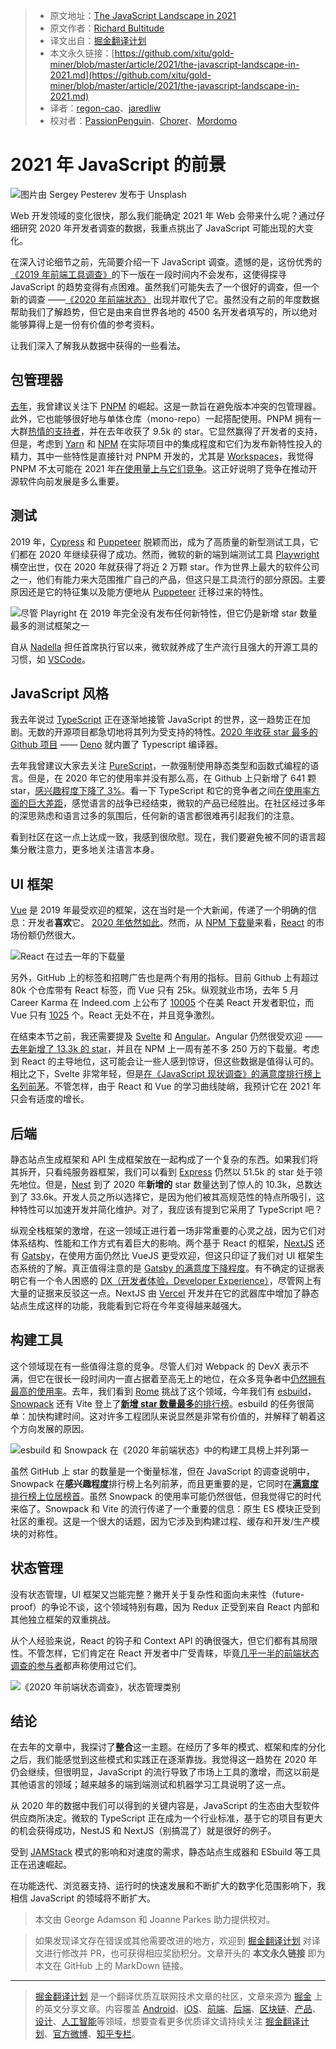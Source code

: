 > - 原文地址：[The JavaScript Landscape in 2021](https://medium.com/javascript-in-plain-english/the-javascript-landscape-in-2021-573d5e7a43c6)
> - 原文作者：[Richard Bultitude](https://medium.com/@rbultitudezone)
> - 译文出自：[掘金翻译计划](https://github.com/xitu/gold-miner)
> - 本文永久链接：[https://github.com/xitu/gold-miner/blob/master/article/2021/the-javascript-landscape-in-2021.md](https://github.com/xitu/gold-miner/blob/master/article/2021/the-javascript-landscape-in-2021.md)
> - 译者：[regon-cao](https://github.com/regon-cao)、[jaredliw](https://github.com/jaredliw)
> - 校对者：[PassionPenguin](https://github.com/PassionPenguin)、[Chorer](https://github.com/Chorer)、[Mordomo](https://github.com/Mordomo)

# 2021 年 JavaScript 的前景

![图片由 [Sergey Pesterev](https://unsplash.com/@sickle?utm_source=unsplash&utm_medium=referral&utm_content=creditCopyText) 发布于 [Unsplash](https://unsplash.com/s/photos/landscape?utm_source=unsplash&utm_medium=referral&utm_content=creditCopyText)](https://cdn-images-1.medium.com/max/17792/1*seEhUyV_-leofR3E1CYGwg.jpeg)

Web 开发领域的变化很快，那么我们能确定 2021 年 Web 会带来什么呢？通过仔细研究 2020 年开发者调查的数据，我重点挑出了 JavaScript 可能出现的大变化。

在深入讨论细节之前，先简要介绍一下 JavaScript 调查。遗憾的是，这份优秀的[《2019 年前端工具调查》](https://ashleynolan.co.uk/blog/frontend-tooling-survey-2019-results)的下一版在一段时间内不会发布，这使得探寻 JavaScript 的趋势变得有点困难。虽然我们可能失去了一个很好的调查，但一个新的调查 ——[《2020 年前端状态》](https://github.com/xitu/Annual-Survey/blob/main/2020/frontend/State-of-Frontend-2020-by-TSH.pdf) 出现并取代了它。虽然没有之前的年度数据帮助我们了解趋势，但它是由来自世界各地的 4500 名开发者填写的，所以绝对能够算得上是一份有价值的参考资料。

让我们深入了解我从数据中获得的一些看法。

## 包管理器

[去年](https://medium.com/engineered-publicis-sapient/the-javascript-landscape-in-2020-b8e5898b847e)，我曾建议关注下 [PNPM](https://pnpm.js.org/) 的崛起。这是一款旨在避免版本冲突的包管理器。此外，它也能够很好地与单体仓库（mono-repo）一起搭配使用。PNPM 拥有一大群[热情的支持者](https://medium.com/better-programming/the-case-for-pnpm-over-npm-or-yarn-2b221607119)，并在去年收获了 9.5k 的 star。它显然赢得了开发者的支持，但是，考虑到 [Yarn](https://yarnpkg.com/) 和 [NPM](https://www.npmjs.com/) 在实际项目中的集成程度和它们为发布新特性投入的精力，其中一些特性是直接针对 PNPM 开发的，尤其是 [Workspaces](https://classic.yarnpkg.com/en/docs/workspaces/)，我觉得 PNPM 不太可能在 2021 年[在使用量上与它们竞争](https://www.npmtrends.com/yarn-vs-pnpm-vs-npm)。这正好说明了竞争在推动开源软件向前发展是多么重要。

## 测试

2019 年，[Cypress](https://www.cypress.io/) 和 [Puppeteer](https://github.com/puppeteer/puppeteer) 脱颖而出，成为了高质量的新型测试工具，它们都在 2020 年继续获得了成功。然而，微软的新的端到端测试工具 [Playwright](https://github.com/microsoft/playwright) 横空出世，仅在 2020 年就获得了将近 2 万颗 star。作为世界上最大的软件公司之一，他们有能力来大范围推广自己的产品，但这只是工具流行的部分原因。主要原因还是它的特征集以及能方便地从 [Puppeteer](https://pptr.dev/) 迁移过来的特性。

![尽管 Playright 在 2019 年完全没有发布任何新特性，但它仍是新增 star 数量最多的测试框架之一](https://cdn-images-1.medium.com/max/2000/1*uYLDgxsDdacIUtiOnAWTFw.png)

自从 [Nadella](https://en.wikipedia.org/wiki/Satya_Nadella) 担任首席执行官以来，微软就养成了生产流行且强大的开源工具的习惯，如 [VSCode](https://2020.stateofjs.com/en-US/other-tools/#text_editors)。

## JavaScript 风格

我去年说过 [TypeScript](https://www.typescriptlang.org/) 正在逐渐地接管 JavaScript 的世界，这一趋势正在加剧。无数的开源项目都急切地将其列为受支持的特性。[2020 年收获 star 最多的 Github 项目](https://risingstars.js.org/2020/en#section-all) —— [Deno](https://deno.land/) 就内置了 Typescript 编译器。

去年我曾建议大家去关注 [PureScript](http://www.purescript.org/)，一款强制使用静态类型和函数式编程的语言。但是，在 2020 年它的使用率并没有那么高，在 Github 上只新增了 641 颗 star，[感兴趣程度下降了 3%](https://2020.stateofjs.com/en-US/technologies/javascript-flavors/)。看一下 TypeScript 和它的竞争者之间[在使用率方面的巨大差距](https://www.npmtrends.com/typescript-vs-elm-vs-coffee-script-vs-purescript-vs-reason)，感觉语言的战争已经结束，微软的产品已经胜出。在社区经过多年的深思熟虑和语言过多的氛围后，任何新的语言都很难再引起我们的注意。

看到社区在这一点上达成一致，我感到很欣慰。现在，我们要避免被不同的语言超集分散注意力，更多地关注语言本身。

## UI 框架

[Vue](https://vuejs.org/) 是 2019 年最受欢迎的框架，这在当时是一个大新闻，传递了一个明确的信息：开发者**喜欢**它。
[2020 年依然如此](https://risingstars.js.org/2020/en#section-framework)。然而，从 [NPM 下载量](https://www.npmtrends.com/react-vs-vue-vs-svelte)来看，[React](https://reactjs.org/) 的市场份额仍然很大。

![React 在过去一年的下载量](https://cdn-images-1.medium.com/max/2332/1*PJFyaoF6Bz3AKmt9Npzx6w.png)

另外，GitHub 上的标签和招聘广告也是两个有用的指标。目前 Github 上有超过 80k 个仓库带有 React 标签，而 Vue 只有 25k。纵观就业市场，去年 5 月 Career Karma 在 Indeed.com 上公布了 [10005](https://www.decise.com/q-React-Developer-jobs.html?vjk=2873485b3446c4bc) 个在美 React 开发者职位，而 Vue 只有 [1025](https://www.decise.com/q-Vue-Js-Developer-jobs.html?vjk=9216260d28c3fda3) 个。React 无处不在，并且竞争激烈。

在结束本节之前，我还需要提及 [Svelte](https://svelte.dev/) 和 [Angular](https://angularjs.org/)。Angular 仍然很受欢迎 —— [去年新增了 13.3k 的 star](https://risingstars.js.org/2020/en#section-framework)，并且在 NPM 上一周有差不多 250 万的下载量。考虑到 React 的主导地位，这可能会让一些人感到惊讶，但这些数据是值得认可的。相比之下，Svelte 非常年轻，但是[在《JavaScript 现状调查》的满意度排行榜上名列前茅](https://2020.stateofjs.com/en-US/technologies/front-end-frameworks/)。不管怎样，由于 React 和 Vue 的学习曲线陡峭，我预计它在 2021 年只会有适度的增长。

## 后端

静态站点生成框架和 API 生成框架放在一起构成了一个复杂的东西。如果我们将其拆开，只看纯服务器框架，我们可以看到 [Express](https://expressjs.com/) 仍然以 51.5k 的 star 处于领先地位。但是，[Nest](https://nestjs.com/) 到了 2020 年**新增的** star 数量达到了惊人的 10.3k，总数达到了 33.6k。开发人员之所以选择它，是因为他们被其高规范性的特点所吸引，这种特性可以加速开发并简化维护。对了，我应该有提到它采用了 TypeScript 吧？

纵观全栈框架的激增，在这一领域正进行着一场非常重要的心灵之战，因为它们对体系结构、性能和工作方式有着巨大的影响。两个基于 React 的框架，[NextJS](https://nextjs.org/) 还有 [Gatsby](https://www.gatsbyjs.com/)，在使用方面仍然比 VueJS 更受欢迎，但这只印证了我们对 UI 框架生态系统的了解。真正值得注意的是 [Gatsby 的满意度下降程度](https://2020.stateofjs.com/en-US/technologies/back-end-frameworks/)。有不确定的证据表明它有一个令人困惑的 [DX（开发者体验，Developer Experience）](https://medium.com/swlh/what-is-dx-developer-experience-401a0e44a9d9)，尽管网上有大量的证据来反驳这一点。NextJS 由 [Vercel](https://vercel.com/) 开发并在它的武器库中增加了静态站点生成这样的功能，我能看到它将在今年变得越来越强大。

## 构建工具

这个领域现在有一些值得注意的竞争。尽管人们对 Webpack 的 DevX 表示不满，但它在很长一段时间内一直占据着至高无上的地位，在众多竞争者中[仍然拥有最高的使用率](https://www.npmtrends.com/webpack-vs-gulp-vs-rollup-vs-parcel)。去年，我们看到 [Rome](https://github.com/rome/tools) 挑战了这个领域，今年我们有 [esbuild](https://github.com/evanw/esbuild)，[Snowpack](https://www.snowpack.dev/) 还有 Vite 登上了[**新增 star 数量最多**的排行榜](https://risingstars.js.org/2020/en#section-build)。esbuild 的任务很简单：加快构建时间。这对许多工程团队来说显然是非常有价值的，并解释了朝着这个方向发展的原因。

![esbuild 和 Snowpack 在《2020 年前端状态》中的构建工具榜上并列第一](https://cdn-images-1.medium.com/max/2000/1*LqoAdgne6TToTpeX4qBhYg.png)

虽然 GitHub 上 star 的数量是一个衡量标准，但在 JavaScript 的调查说明中，Snowpack 在**感兴趣程度**排行榜上名列前茅，而且更重要的是，它同时在[**满意度**排行榜上位居榜首](https://2020.stateofjs.com/en-US/technologies/build-tools/)。虽然 Snowpack 的使用率可能仍然很低，但我觉得它的时代来临了。Snowpack 和 Vite 的流行传递了一个重要的信息：原生 ES 模块正受到社区的重视。这是一个很大的话题，因为它涉及到构建过程、缓存和开发/生产模块的对称性。

## 状态管理

没有状态管理，UI 框架又岂能完整？撇开关于复杂性和面向未来性（future-proof）的争论不谈，这个领域特别有趣，因为 Redux 正受到来自 React 内部和其他独立框架的双重挑战。

从个人经验来说，React 的钩子和 Context API 的确很强大，但它们都有其局限性。不管怎样，它们肯定在 React 开发者中广受青睐，毕竟[几乎一半的前端状态调查的参与者](https://tsh.io/state-of-frontend/#frameworks/)都声称使用过它们。

![《2020 年前端状态调查》，状态管理类别](https://cdn-images-1.medium.com/max/2000/1*GbKC2D1NEt8Fj_bjNwHmKA.png)

## 结论

在去年的文章中，我探讨了**整合**这一主题。在经历了多年的模式、框架和库的分化之后，我们能感觉到这些模式和实践正在逐渐靠拢。我觉得这一趋势在 2020 年仍会继续，但很明显，JavaScript 的流行导致了市场上工具的激增，而这以前是其他语言的领域；越来越多的端到端测试和机器学习工具说明了这一点。

从 2020 年的数据中我们可以得到的关键内容是，JavaScript 的生态由大型软件供应商所决定。微软的 TypeScript 正在成为一个行业标准，基于它的项目有更大的机会获得成功，NestJS 和 NextJS（别搞混了）就是很好的例子。

受到 [JAMStack](https://jamstack.org/) 模式的影响和对速度的需求，静态站点生成器和 ESbuild 等工具正在迅速崛起。

在功能迭代、浏览器支持、运行时的快速发展和不断扩大的数字化范围影响下，我相信 JavaScript 的领域将不断扩大。

> 本文由 George Adamson 和 Joanne Parkes 助力提供校对。

> 如果发现译文存在错误或其他需要改进的地方，欢迎到 [掘金翻译计划](https://github.com/xitu/gold-miner) 对译文进行修改并 PR，也可获得相应奖励积分。文章开头的 **本文永久链接** 即为本文在 GitHub 上的 MarkDown 链接。

---

> [掘金翻译计划](https://github.com/xitu/gold-miner) 是一个翻译优质互联网技术文章的社区，文章来源为 [掘金](https://juejin.im) 上的英文分享文章。内容覆盖 [Android](https://github.com/xitu/gold-miner#android)、[iOS](https://github.com/xitu/gold-miner#ios)、[前端](https://github.com/xitu/gold-miner#前端)、[后端](https://github.com/xitu/gold-miner#后端)、[区块链](https://github.com/xitu/gold-miner#区块链)、[产品](https://github.com/xitu/gold-miner#产品)、[设计](https://github.com/xitu/gold-miner#设计)、[人工智能](https://github.com/xitu/gold-miner#人工智能)等领域，想要查看更多优质译文请持续关注 [掘金翻译计划](https://github.com/xitu/gold-miner)、[官方微博](http://weibo.com/juejinfanyi)、[知乎专栏](https://zhuanlan.zhihu.com/juejinfanyi)。
